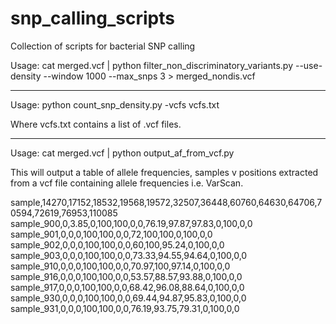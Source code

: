 snp_calling_scripts
===================

Collection of scripts for bacterial SNP calling

Usage: cat merged.vcf | python filter_non_discriminatory_variants.py --use-density --window 1000 --max_snps 3 > merged_nondis.vcf

------

Usage: python count_snp_density.py -vcfs vcfs.txt

Where vcfs.txt contains a list of .vcf files.

------

Usage: cat merged.vcf | python output_af_from_vcf.py

This will output a table of allele frequencies, samples v positions extracted from a vcf file containing allele frequencies i.e. VarScan.

sample,14270,17152,18532,19568,19572,32507,36448,60760,64630,64706,70594,72619,76953,110085
sample_900,0,3.85,0,100,100,0,0,76.19,97.87,97.83,0,100,0,0
sample_901,0,0,0,100,100,0,0,72,100,100,0,100,0,0
sample_902,0,0,0,100,100,0,0,60,100,95.24,0,100,0,0
sample_903,0,0,0,100,100,0,0,73.33,94.55,94.64,0,100,0,0
sample_910,0,0,0,100,100,0,0,70.97,100,97.14,0,100,0,0
sample_916,0,0,0,100,100,0,0,53.57,88.57,93.88,0,100,0,0
sample_917,0,0,0,100,100,0,0,68.42,96.08,88.64,0,100,0,0
sample_930,0,0,0,100,100,0,0,69.44,94.87,95.83,0,100,0,0
sample_931,0,0,0,100,100,0,0,76.19,93.75,79.31,0,100,0,0
